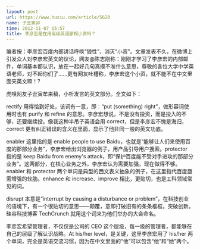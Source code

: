 ```yaml
---
layout: post
url: https://www.huxiu.com/article/5620
name: 子丑寅卯
time: 2012-11-07 15:57
title: 李彦宏是在用高级英语鄙视小资吗？
---
```

编者按：李彦宏百度内部讲话呼唤“狼性”、消灭“小资”。文章发表不久，在微博上引发众人对李彦宏英文的议论，网友@陈志刚称：刚刚才学习了李彦宏的内部邮件，单词基本都认识，放在一起好几句真摸不准什么意思，尊敬的各位大学中学英语老师，对不起你们了......更有网友吐槽称，李彦宏这个小资，就不能不在中文里面夹英文嘛！?

虎嗅网友子丑寅牟来稿，小析发言的英文部分。全文如下：

rectify 用得恰到好处，该词有一意，即：“put (something) right”，做形容词使用时也有 purify 和 refine 的意思。李彦宏想说，不是没有投资，而是投入的不够，还要继续投。像我这种半吊子英语会用 correct，但是李彦宏不愧是海归，correct 更有纠正错误的含义在里面，显示了他非同一般的英文功底。

enabler 这里指的是 enable people to use Baidu，也就是“能够让人们来使用百度的那部分业务”，李彦宏给出浏览器的例子，用产品引导用户搜索。protector 指的是 keep Baidu from enemy's attack，即“保护百度能不受对手进攻的那部分业务”。这两部分，在核心业务之外，李彦宏认为需要加强，现在做得不够。enabler 和 protector 两个单词是典型的西文表义抽象的例子，在这里指代百度亟需增强的软肋。enhance 和 increase、improve 相比，更贴切，也是工科领域常见的词。

disrupt 本意是“interrupt by causing a disturbance or problem”，在科技创业的语境下，有一个很贴切的意思——颠覆，意即打破旧有的条条框框，突破创新。硅谷科技博客 TechCrunch 就用这个词来为他们举办的大会命名。

李彦宏希望管理者，不仅仅是公司的 CEO 这个层级，每一级的管理者，都能够在自己的层级了解认识战略。At his/her level，是关键，这里李彦宏用了 his/her 两个单词，完全是英语交流习惯，因为在中文里面的“他”可以包含“他”和“她”两个。

